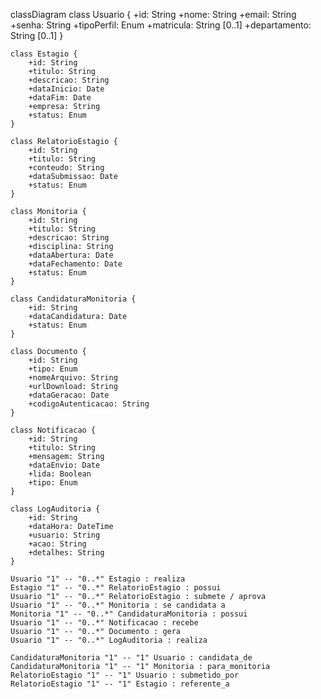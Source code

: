 classDiagram
    class Usuario {
        +id: String
        +nome: String
        +email: String
        +senha: String
        +tipoPerfil: Enum
        +matricula: String [0..1]
        +departamento: String [0..1]
    }

    class Estagio {
        +id: String
        +titulo: String
        +descricao: String
        +dataInicio: Date
        +dataFim: Date
        +empresa: String
        +status: Enum
    }

    class RelatorioEstagio {
        +id: String
        +titulo: String
        +conteudo: String
        +dataSubmissao: Date
        +status: Enum
    }

    class Monitoria {
        +id: String
        +titulo: String
        +descricao: String
        +disciplina: String
        +dataAbertura: Date
        +dataFechamento: Date
        +status: Enum
    }

    class CandidaturaMonitoria {
        +id: String
        +dataCandidatura: Date
        +status: Enum
    }

    class Documento {
        +id: String
        +tipo: Enum
        +nomeArquivo: String
        +urlDownload: String
        +dataGeracao: Date
        +codigoAutenticacao: String
    }

    class Notificacao {
        +id: String
        +titulo: String
        +mensagem: String
        +dataEnvio: Date
        +lida: Boolean
        +tipo: Enum
    }

    class LogAuditoria {
        +id: String
        +dataHora: DateTime
        +usuario: String
        +acao: String
        +detalhes: String
    }

    Usuario "1" -- "0..*" Estagio : realiza
    Estagio "1" -- "0..*" RelatorioEstagio : possui
    Usuario "1" -- "0..*" RelatorioEstagio : submete / aprova
    Usuario "1" -- "0..*" Monitoria : se candidata a
    Monitoria "1" -- "0..*" CandidaturaMonitoria : possui
    Usuario "1" -- "0..*" Notificacao : recebe
    Usuario "1" -- "0..*" Documento : gera
    Usuario "1" -- "0..*" LogAuditoria : realiza

    CandidaturaMonitoria "1" -- "1" Usuario : candidata_de
    CandidaturaMonitoria "1" -- "1" Monitoria : para_monitoria
    RelatorioEstagio "1" -- "1" Usuario : submetido_por
    RelatorioEstagio "1" -- "1" Estagio : referente_a

